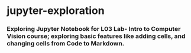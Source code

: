 # jupyter-exploration
### Exploring Jupyter Notebook for L03 Lab- Intro to Computer Vision course; exploring basic features like adding cells, and changing cells from Code to Markdown.
